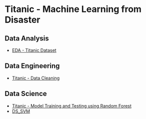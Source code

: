 # Titanic - Machine Learning from Disaster

## Data Analysis
 - [EDA - Titanic Dataset](https://www.kaggle.com/code/fernandogomezperera/eda-titanic-dataset)
## Data Engineering
 - [Titanic - Data Cleaning](https://www.kaggle.com/code/noevazquez/titanic-data-cleaning)

## Data Science
 - [Titanic - Model Training and Testing using Random Forest](https://www.kaggle.com/code/humbertojim/titanic-model-training-and-testing)
 - [DS_SVM](https://www.kaggle.com/code/apoloniocuevasmanuel/ds-svm)
